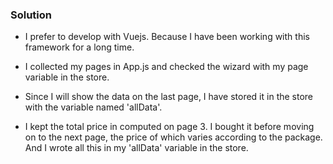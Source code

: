 ### Solution

- I prefer to develop with Vuejs. Because I have been working with this framework for a long time.

- I collected my pages in App.js and checked the wizard with my page variable in the store.

- Since I will show the data on the last page, I have stored it in the store with the variable named 'allData'.

- I kept the total price in computed on page 3. I bought it before moving on to the next page, the price of which varies according to the package. And I wrote all this in my 'allData' variable in the store.

